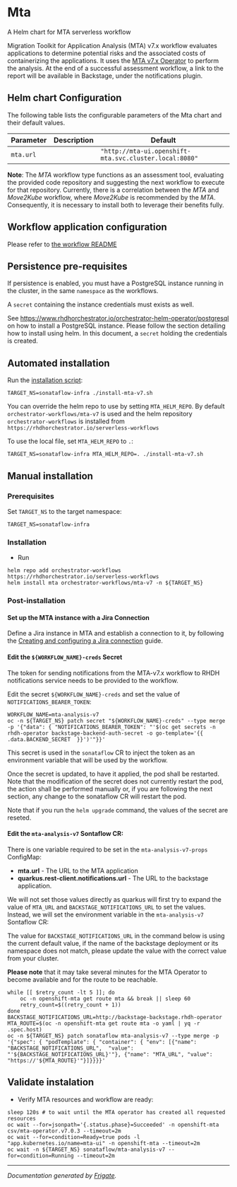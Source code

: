 
Mta
===========

A Helm chart for MTA serverless workflow


Migration Toolkit for Application Analysis (MTA) v7.x workflow evaluates applications to determine potential risks and the associated costs of containerizing the applications. It uses the [MTA v7.x Operator](https://docs.redhat.com/en/documentation/migration_toolkit_for_applications/7.0/html/introduction_to_the_migration_toolkit_for_applications/index) to perform the analysis.
At the end of a successful assessment workflow, a link to the report will be available in Backstage, under the notifications plugin.

## Helm chart Configuration

The following table lists the configurable parameters of the Mta chart and their default values.

| Parameter                | Description             | Default        |
| ------------------------ | ----------------------- | -------------- |
| `mta.url` |  | `"http://mta-ui.openshift-mta.svc.cluster.local:8080"` |


**Note**: The *MTA* workflow type functions as an assessment tool, evaluating the provided code repository and suggesting the next workflow to execute for that repository. Currently, there is a correlation between the *MTA* and *Move2Kube* workflow, where *Move2Kube* is recommended by the *MTA*. Consequently, it is necessary to install both to leverage their benefits fully.

## Workflow application configuration
Please refer to [the workflow README](https://github.com/rhdhorchestrator/serverless-workflows/blob/v1.4.x/workflows/mta-v7.x/README.md#workflow-application-configuration)

## Persistence pre-requisites
If persistence is enabled, you must have a PostgreSQL instance running in the cluster, in the same `namespace` as the workflows.

A `secret` containing the instance credentials must exists as well. 

See https://www.rhdhorchestrator.io/orchestrator-helm-operator/postgresql on how to install a PostgreSQL instance. Please follow the section detailing how to install using helm. In this document, a `secret` holding the credentials is created.


## Automated installation
Run the [installation script](install-mta-v7.sh):
```console
TARGET_NS=sonataflow-infra ./install-mta-v7.sh
```
You can override the helm repo to use by setting `MTA_HELM_REPO`. By default `orchestrator-workflows/mta-v7` is used and the helm repository `orchestrator-workflows` is installed from `https://rhdhorchestrator.io/serverless-workflows`

To use the local file, set `MTA_HELM_REPO` to `.`:
```console
TARGET_NS=sonataflow-infra MTA_HELM_REPO=. ./install-mta-v7.sh
```
## Manual installation

### Prerequisites 
Set `TARGET_NS` to the target namespace:
```console
TARGET_NS=sonataflow-infra
```


### Installation
- Run 
```console
helm repo add orchestrator-workflows https://rhdhorchestrator.io/serverless-workflows
helm install mta orchestrator-workflows/mta-v7 -n ${TARGET_NS}
```

### Post-installation
#### Set up the MTA instance with a Jira Connection
Define a Jira instance in MTA and establish a connection to it, by following the [Creating and configuring a Jira connection](https://access.redhat.com/documentation/en-us/migration_toolkit_for_applications/7.0/html/user_interface_guide/creating-configuring-jira-connection#doc-wrapper) guide.

#### Edit the `${WORKFLOW_NAME}-creds` Secret
The token for sending notifications from the MTA-v7.x workflow to RHDH notifications service needs to be provided to the workflow.

Edit the secret `${WORKFLOW_NAME}-creds` and set the value of `NOTIFICATIONS_BEARER_TOKEN`:
```
WORKFLOW_NAME=mta-analysis-v7
oc -n ${TARGET_NS} patch secret "${WORKFLOW_NAME}-creds" --type merge -p '{"data": { "NOTIFICATIONS_BEARER_TOKEN": "'$(oc get secrets -n rhdh-operator backstage-backend-auth-secret -o go-template='{{ .data.BACKEND_SECRET  }}')'"}}'
```

This secret is used in the `sonataflow` CR to inject the token as an environment variable that will be used by the workflow.

Once the secret is updated, to have it applied, the pod shall be restarted. 
Note that the modification of the secret does not currently restart the pod, the action shall be performed manually or, if you are following the next section, any change to the sonataflow CR will restart the pod.

Note that if you run the `helm upgrade` command, the values of the secret are reseted.

#### Edit the `mta-analysis-v7` Sontaflow CR:

There is one variable required to be set in the `mta-analysis-v7-props` ConfigMap:
* **mta.url** - The URL to the MTA application
* **quarkus.rest-client.notifications.url** - The URL to the backstage application.

We will not set those values directly as quarkus will first try to expand the value of `MTA_URL` and `BACKSTAGE_NOTIFICATIONS_URL` to set the values. Instead, we will set the environment variable in the `mta-analysis-v7` Sontaflow CR:

The value for `BACKSTAGE_NOTIFICATIONS_URL` in the command below is using the current default value, if the name of the backstage deployment or its namespace does not match, please update the value with the correct value from your cluster.

**Please note** that it may take several minutes for the MTA Operator to become available and for the route to be reachable.
```console
while [[ $retry_count -lt 5 ]]; do
    oc -n openshift-mta get route mta && break || sleep 60
    retry_count=$((retry_count + 1))
done
BACKSTAGE_NOTIFICATIONS_URL=http://backstage-backstage.rhdh-operator
MTA_ROUTE=$(oc -n openshift-mta get route mta -o yaml | yq -r .spec.host)
oc -n ${TARGET_NS} patch sonataflow mta-analysis-v7 --type merge -p '{"spec": { "podTemplate": { "container": { "env": [{"name": "BACKSTAGE_NOTIFICATIONS_URL",  "value": "'${BACKSTAGE_NOTIFICATIONS_URL}'"}, {"name": "MTA_URL", "value": "https://'${MTA_ROUTE}'"}]}}}}'
```

## Validate instalation

- Verify MTA resources and workflow are ready:
```console
sleep 120s # to wait until the MTA operator has created all requested resources
oc wait --for=jsonpath='{.status.phase}=Succeeded' -n openshift-mta csv/mta-operator.v7.0.3 --timeout=2m
oc wait --for=condition=Ready=true pods -l "app.kubernetes.io/name=mta-ui" -n openshift-mta --timeout=2m
oc wait -n ${TARGET_NS} sonataflow/mta-analysis-v7 --for=condition=Running --timeout=2m
```


---
_Documentation generated by [Frigate](https://frigate.readthedocs.io)._

